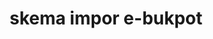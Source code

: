 ---
id: 97
title: skema impor e-bukpot
linkurl: https://s.id/c25oc
fitur : lainlain
createdTime : 07/01/2020
modifiedTime : 07/01/2020
topik: e-SPT
status: free
color: 6a737d
---